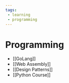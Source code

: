 ```yaml
---
tags:
 - learning
 - programming
---
```

# Programming

* [[GoLang]]
* [[Web Assembly]]
* [[Design Patterns]]
* [[Python Course]]